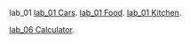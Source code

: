 lab_01
[lab_01 Cars](https://dinozavr1k.github.io/frontend_labs/lab_01/cars/).
[lab_01 Food](https://dinozavr1k.github.io/frontend_labs/lab_01/food/).
[lab_01 Kitchen](https://dinozavr1k.github.io/frontend_labs/lab_01/kitchen/).

[lab_06 Calculator](https://dinozavr1k.github.io/frontend_labs/lab_06/calculator/).







